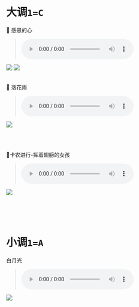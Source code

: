 # 大调`1=C`

:musical_note: 感恩的心

> <audio src="http://175.24.77.24:5212/api/v3/file/get/4/%E6%84%9F%E6%81%A9%E7%9A%84%E5%BF%83_.wav?sign=D5AGSlfj02wfKMjOB6jwhF83GHfFaYY0QeyecxXYvRg%3D%3A0" controls="controls">
> </audio>

<img src="http://175.24.77.24:5212/api/v3/file/get/8/%E6%84%9F%E6%81%A9%E7%9A%84%E5%BF%83C%E8%B0%83%E8%B0%B11.JPG?sign=I4s-A7pkPEBDdP2wcsYlPZkkn0OyklUEZmjsarT1hMo%3D%3A0">

<img src="http://175.24.77.24:5212/api/v3/file/get/9/%E6%84%9F%E6%81%A9%E7%9A%84%E5%BF%83C%E8%B0%83%E8%B0%B12.JPG?sign=5Q5woHdRPnwQw0vtTdYXcqacK9Rtgoh1Q_4-MKjbf30%3D%3A0">

<br>

<br>

:musical_note: ​落花雨

> <audio src="http://175.24.77.24:5212/api/v3/file/get/2/%E8%90%BD%E8%8A%B1%E9%9B%A8_.wav?sign=SFUznKny5AbuueR948bVo6A80nXZr9uLVwq-TlzIYnc%3D%3A0" controls="controls">
> </audio>

![](http://175.24.77.24:5212/api/v3/file/get/11/%E8%90%BD%E8%8A%B1%E9%9B%A8C%E8%B0%83%E9%93%BA1.JPG?sign=g9tJT0p6et7BTLFURVdt0qQdm6a808pIjw5naGiWSzg%3D%3A0)

<br>

<br>

:musical_note: ​卡农进行-挥着翅膀的女孩

> <audio src="http://175.24.77.24:5212/api/v3/file/get/6/%E6%8C%A5%E7%9D%80%E7%BF%85%E8%86%80%E7%9A%84%E5%A5%B3%E5%AD%A9_.wav?sign=y0CmdD5H9DziYsZddMCDkC3sUftjyGb30F1Wh1wwxxs%3D%3A0" controls="controls">
> </audio>

![](http://175.24.77.24:5212/api/v3/file/get/10/%E6%8C%A5%E7%9D%80%E7%BF%85%E8%86%80%E7%9A%84%E5%A5%B3%E5%AD%A9%E8%B0%B1.JPG?sign=UUs1eKWUnKdj8WGJSu6UhkMPeVbl-vNXNSegXQNw60I%3D%3A0)

<br>

<br>

<br>

# 小调`1=A` 

 ​白月光

> <audio src="http://175.24.77.24:5212/api/v3/file/get/3/%E7%99%BD%E6%9C%88%E5%85%89_.wav?sign=061wyX6GgKGiHb3dOY1evoTcfyLd4OXaJGqeSzbxmvM%3D%3A0" controls="controls">
> </audio>

![](http://175.24.77.24:5212/api/v3/file/get/7/%E7%99%BD%E6%9C%88%E5%85%89C%E8%B0%83%E8%B0%B1.JPG?sign=8ATbwKYrCT3op5bzuQCmxCFxgRMYMXP6fJFMQ7B06Tg%3D%3A0)